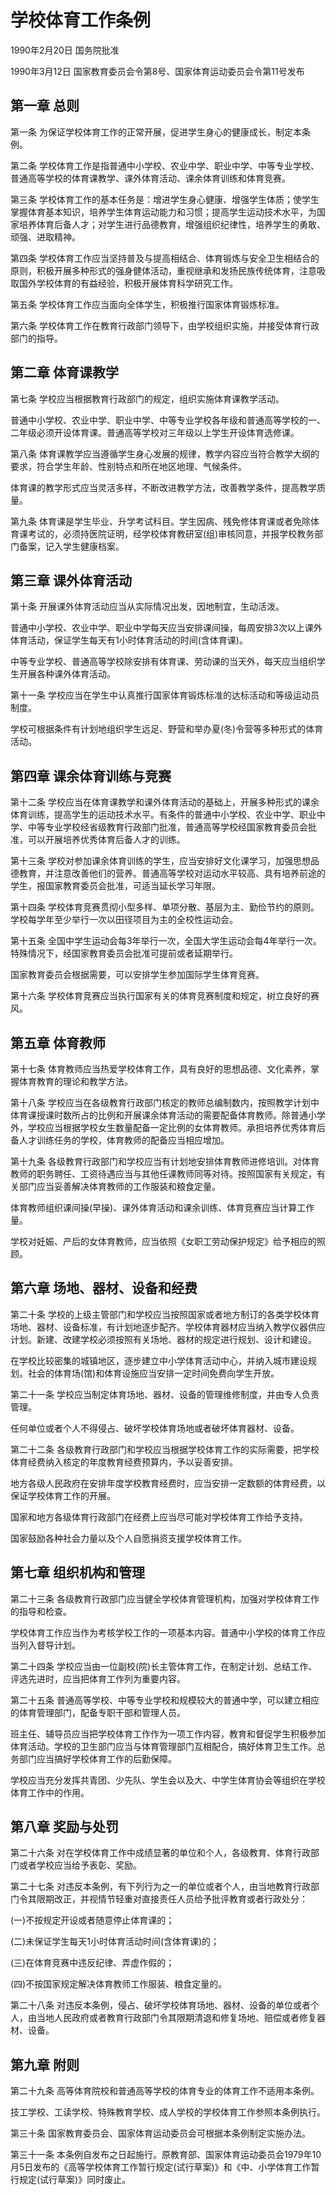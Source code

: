 # 学校体育工作条例

1990年2月20日 国务院批准　

1990年3月12日 国家教育委员会令第8号、国家体育运动委员会令第11号发布　

## 第一章 总则

第一条 为保证学校体育工作的正常开展，促进学生身心的健康成长，制定本条例。

第二条 学校体育工作是指普通中小学校、农业中学、职业中学、中等专业学校、普通高等学校的体育课教学、课外体育活动、课余体育训练和体育竞赛。

第三条 学校体育工作的基本任务是：增进学生身心健康、增强学生体质；使学生掌握体育基本知识，培养学生体育运动能力和习惯；提高学生运动技术水平，为国家培养体育后备人才；对学生进行品德教育，增强组织纪律性，培养学生的勇敢、顽强、进取精神。

第四条 学校体育工作应当坚持普及与提高相结合、体育锻炼与安全卫生相结合的原则，积极开展多种形式的强身健体活动，重视继承和发扬民族传统体育，注意吸取国外学校体育的有益经验，积极开展体育科学研究工作。

第五条 学校体育工作应当面向全体学生，积极推行国家体育锻炼标准。

第六条 学校体育工作在教育行政部门领导下，由学校组织实施，并接受体育行政部门的指导。

## 第二章 体育课教学

第七条 学校应当根据教育行政部门的规定，组织实施体育课教学活动。

普通中小学校、农业中学、职业中学、中等专业学校各年级和普通高等学校的一、二年级必须开设体育课。普通高等学校对三年级以上学生开设体育选修课。

第八条 体育课教学应当遵循学生身心发展的规律，教学内容应当符合教学大纲的要求，符合学生年龄、性别特点和所在地区地理、气候条件。

体育课的教学形式应当灵活多样，不断改进教学方法，改善教学条件，提高教学质量。

第九条 体育课是学生毕业、升学考试科目。学生因病、残免修体育课或者免除体育课考试的，必须持医院证明，经学校体育教研室(组)审核同意，并报学校教务部门备案，记入学生健康档案。

## 第三章 课外体育活动

第十条 开展课外体育活动应当从实际情况出发，因地制宜，生动活泼。

普通中小学校、农业中学、职业中学每天应当安排课间操，每周安排3次以上课外体育活动，保证学生每天有1小时体育活动的时间(含体育课)。

中等专业学校、普通高等学校除安排有体育课、劳动课的当天外，每天应当组织学生开展各种课外体育活动。

第十一条 学校应当在学生中认真推行国家体育锻炼标准的达标活动和等级运动员制度。

学校可根据条件有计划地组织学生远足、野营和举办夏(冬)令营等多种形式的体育活动。

## 第四章 课余体育训练与竞赛

第十二条 学校应当在体育课教学和课外体育活动的基础上，开展多种形式的课余体育训练，提高学生的运动技术水平。有条件的普通中小学校、农业中学、职业中学、中等专业学校经省级教育行政部门批准，普通高等学校经国家教育委员会批准，可以开展培养优秀体育后备人才的训练。

第十三条 学校对参加课余体育训练的学生，应当安排好文化课学习，加强思想品德教育，并注意改善他们的营养。普通高等学校对运动水平较高、具有培养前途的学生，报国家教育委员会批准，可适当延长学习年限。

第十四条 学校体育竞赛贯彻小型多样、单项分散、基层为主、勤俭节约的原则。学校每学年至少举行一次以田径项目为主的全校性运动会。

第十五条 全国中学生运动会每3年举行一次，全国大学生运动会每4年举行一次。特殊情况下，经国家教育委员会批准可提前或者延期举行。

国家教育委员会根据需要，可以安排学生参加国际学生体育竞赛。

第十六条 学校体育竞赛应当执行国家有关的体育竞赛制度和规定，树立良好的赛风。

## 第五章 体育教师

第十七条 体育教师应当热爱学校体育工作，具有良好的思想品德、文化素养，掌握体育教育的理论和教学方法。

第十八条 学校应当在各级教育行政部门核定的教师总编制数内，按照教学计划中体育课授课时数所占的比例和开展课余体育活动的需要配备体育教师。除普通小学外，学校应当根据学校女生数量配备一定比例的女体育教师。承担培养优秀体育后备人才训练任务的学校，体育教师的配备应当相应增加。

第十九条 各级教育行政部门和学校应当有计划地安排体育教师进修培训。对体育教师的职务聘任、工资待遇应当与其他任课教师同等对待。按照国家有关规定，有关部门应当妥善解决体育教师的工作服装和粮食定量。

体育教师组织课间操(早操)、课外体育活动和课余训练、体育竞赛应当计算工作量。

学校对妊娠、产后的女体育教师，应当依照《女职工劳动保护规定》给予相应的照顾。

## 第六章 场地、器材、设备和经费

第二十条 学校的上级主管部门和学校应当按照国家或者地方制订的各类学校体育场地、器材、设备标准，有计划地逐步配齐。学校体育器材应当纳入教学仪器供应计划。新建、改建学校必须按照有关场地、器材的规定进行规划、设计和建设。

在学校比较密集的城镇地区，逐步建立中小学体育活动中心，并纳入城市建设规划。社会的体育场(馆)和体育设施应当安排一定时间免费向学生开放。

第二十一条 学校应当制定体育场地、器材、设备的管理维修制度，并由专人负责管理。

任何单位或者个人不得侵占、破坏学校体育场地或者破坏体育器材、设备。

第二十二条 各级教育行政部门和学校应当根据学校体育工作的实际需要，把学校体育经费纳入核定的年度教育经费预算内，予以妥善安排。

地方各级人民政府在安排年度学校教育经费时，应当安排一定数额的体育经费，以保证学校体育工作的开展。

国家和地方各级体育行政部门在经费上应当尽可能对学校体育工作给予支持。

国家鼓励各种社会力量以及个人自愿捐资支援学校体育工作。

## 第七章 组织机构和管理

第二十三条 各级教育行政部门应当健全学校体育管理机构，加强对学校体育工作的指导和检查。

学校体育工作应当作为考核学校工作的一项基本内容。普通中小学校的体育工作应当列入督导计划。

第二十四条 学校应当由一位副校(院)长主管体育工作，在制定计划、总结工作、评选先进时，应当把体育工作列为重要内容。

第二十五条 普通高等学校、中等专业学校和规模较大的普通中学，可以建立相应的体育管理部门，配备专职干部和管理人员。

班主任、辅导员应当把学校体育工作作为一项工作内容，教育和督促学生积极参加体育活动。学校的卫生部门应当与体育管理部门互相配合，搞好体育卫生工作。总务部门应当搞好学校体育工作的后勤保障。

学校应当充分发挥共青团、少先队、学生会以及大、中学生体育协会等组织在学校体育工作中的作用。

## 第八章 奖励与处罚

第二十六条 对在学校体育工作中成绩显著的单位和个人，各级教育、体育行政部门或者学校应当给予表彰、奖励。

第二十七条 对违反本条例，有下列行为之一的单位或者个人，由当地教育行政部门令其限期改正，并视情节轻重对直接责任人员给予批评教育或者行政处分：

(一)不按规定开设或者随意停止体育课的；

(二)未保证学生每天1小时体育活动时间(含体育课)的；

(三)在体育竞赛中违反纪律、弄虚作假的；

(四)不按国家规定解决体育教师工作服装、粮食定量的。

第二十八条 对违反本条例，侵占、破坏学校体育场地、器材、设备的单位或者个人，由当地人民政府或者教育行政部门令其限期清退和修复场地、赔偿或者修复器材、设备。

## 第九章 附则

第二十九条 高等体育院校和普通高等学校的体育专业的体育工作不适用本条例。

技工学校、工读学校、特殊教育学校、成人学校的学校体育工作参照本条例执行。

第三十条 国家教育委员会、国家体育运动委员会可根据本条例制定实施办法。

第三十一条 本条例自发布之日起施行。原教育部、国家体育运动委员会1979年10月5日发布的《高等学校体育工作暂行规定(试行草案)》和《中、小学体育工作暂行规定(试行草案)》同时废止。

